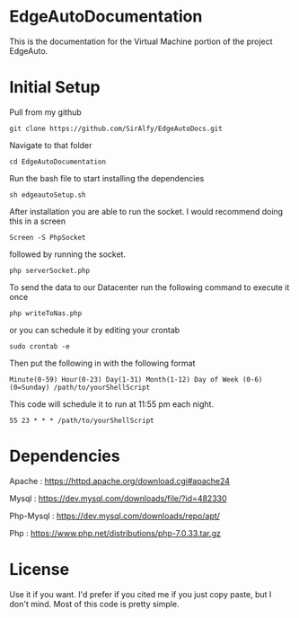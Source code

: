 # EdgeAutoDocumentation
This is the documentation for the Virtual Machine portion of the project EdgeAuto.

# Initial Setup
Pull from my github

`git clone https://github.com/SirAlfy/EdgeAutoDocs.git`

Navigate to that folder

`cd EdgeAutoDocumentation`

Run the bash file to start installing the dependencies

`sh edgeautoSetup.sh`

After installation you are able to run the socket. I would recommend doing this in a screen

`Screen -S PhpSocket`

followed by running the socket.

`php serverSocket.php`

To send the data to our Datacenter run the following command to execute it once

`php writeToNas.php`

or you can schedule it by editing your crontab

`sudo crontab -e`

Then put the following in with the following format

`Minute(0-59) Hour(0-23) Day(1-31) Month(1-12) Day of Week (0-6)(0=Sunday) /path/to/yourShellScript`

This code will schedule it to run at 11:55 pm each night.

`55 23 * * * /path/to/yourShellScript`


# Dependencies
Apache : https://httpd.apache.org/download.cgi#apache24

Mysql : https://dev.mysql.com/downloads/file/?id=482330

Php-Mysql : https://dev.mysql.com/downloads/repo/apt/

Php : https://www.php.net/distributions/php-7.0.33.tar.gz

# License

Use it if you want. I'd prefer if you cited me if you just copy paste, but I don't mind. Most of this code is pretty simple.
